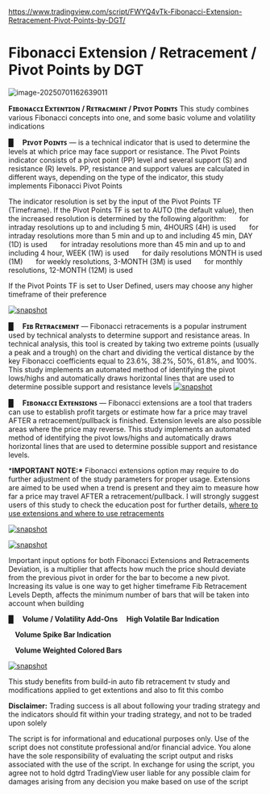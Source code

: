 https://www.tradingview.com/script/FWYQ4vTk-Fibonacci-Extension-Retracement-Pivot-Points-by-DGT/

# Fibonacci Extension / Retracement / Pivot Points by DGT

![image-20250701162639011](https://pkuxiaohou.oss-cn-beijing.aliyuncs.com/img/202507011626083.png)





**Fɪʙᴏɴᴀᴄᴄɪ Exᴛᴇɴᴛɪᴏɴ / Rᴇᴛʀᴀᴄᴍᴇɴᴛ / Pɪᴠᴏᴛ Pᴏɪɴᴛꜱ**
This study combines various Fibonacci concepts into one, and some basic volume and volatility indications

█  **Pɪᴠᴏᴛ Pᴏɪɴᴛꜱ** — is a technical indicator that is used to determine the levels at which price may face support or resistance. The Pivot Points indicator consists of a pivot point (PP) level and several support (S) and resistance (R) levels. PP, resistance and support values are calculated in different ways, depending on the type of the indicator, this study implements Fibonacci Pivot Points

The indicator resolution is set by the input of the Pivot Points TF (Timeframe). If the Pivot Points TF is set to AUTO (the default value), then the increased resolution is determined by the following algorithm:
   for intraday resolutions up to and including 5 min, 4HOURS (4H) is used
   for intraday resolutions more than 5 min and up to and including 45 min, DAY (1D) is used
   for intraday resolutions more than 45 min and up to and including 4 hour, WEEK (1W) is used
   for daily resolutions MONTH is used (1M)
   for weekly resolutions, 3-MONTH (3M) is used
   for monthly resolutions, 12-MONTH (12M) is used

If the Pivot Points TF is set to User Defined, users may choose any higher timeframe of their preference

[![snapshot](https://www.tradingview.com/x/a2p4fYgg/)](https://www.tradingview.com/x/a2p4fYgg/)



█  **Fɪʙ Rᴇᴛʀᴀᴄᴇᴍᴇɴᴛ** — Fibonacci retracements is a popular instrument used by technical analysts to determine support and resistance areas. In technical analysis, this tool is created by taking two extreme points (usually a peak and a trough) on the chart and dividing the vertical distance by the key Fibonacci coefficients equal to 23.6%, 38.2%, 50%, 61.8%, and 100%. This study implements an automated method of identifying the pivot lows/highs and automatically draws horizontal lines that are used to determine possible support and resistance levels
[![snapshot](https://www.tradingview.com/x/uj9tIsJr/)](https://www.tradingview.com/x/uj9tIsJr/)


█  **Fɪʙᴏɴᴀᴄᴄɪ Exᴛᴇɴꜱɪᴏɴꜱ** — Fibonacci extensions are a tool that traders can use to establish profit targets or estimate how far a price may travel AFTER a retracement/pullback is finished. Extension levels are also possible areas where the price may reverse. This study implements an automated method of identifying the pivot lows/highs and automatically draws horizontal lines that are used to determine possible support and resistance levels.

***IMPORTANT NOTE:\*** Fibonacci extensions option may require to do further adjustment of the study parameters for proper usage. Extensions are aimed to be used when a trend is present and they aim to measure how far a price may travel AFTER a retracement/pullback. I will strongly suggest users of this study to check the education post for further details, [where to use extensions and where to use retracements](https://www.tradingview.com/chart/BTCUSDT/jKRJoimq-fibonacci-extensions-retracements-how-to-and-where-to-apply/)

[![snapshot](https://www.tradingview.com/x/iKlSJrzO/)](https://www.tradingview.com/x/iKlSJrzO/)

[![snapshot](https://www.tradingview.com/x/DYZi4lY7/)](https://www.tradingview.com/x/DYZi4lY7/)


Important input options for both Fibonacci Extensions and Retracements
Deviation, is a multiplier that affects how much the price should deviate from the previous pivot in order for the bar to become a new pivot. Increasing its value is one way to get higher timeframe Fib Retracement Levels
Depth, affects the minimum number of bars that will be taken into account when building


█  **Volume / Volatility Add-Ons**
  **High Volatile Bar Indication**

  **Volume Spike Bar Indication**

  **Volume Weighted Colored Bars**

[![snapshot](https://www.tradingview.com/x/mE4VF0pn/)](https://www.tradingview.com/x/mE4VF0pn/)

This study benefits from build-in auto fib retracement tv study and modifications applied to get extentions and also to fit this combo

**Disclaimer:**
Trading success is all about following your trading strategy and the indicators should fit within your trading strategy, and not to be traded upon solely

The script is for informational and educational purposes only. Use of the script does not constitute professional and/or financial advice. You alone have the sole responsibility of evaluating the script output and risks associated with the use of the script. In exchange for using the script, you agree not to hold dgtrd TradingView user liable for any possible claim for damages arising from any decision you make based on use of the script